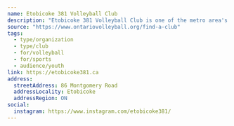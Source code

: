 ```yaml
---
name: Etobicoke 381 Volleyball Club
description: "Etobicoke 381 Volleyball Club is one of the metro area's newest volleyball clubs! Etobicoke 381 VC is a non-profit organization, located in Etobicoke, Ontario, and works hard to provide its club members with the best professional coaching staff available. Each coach will share their expertise with our athletes, assist them in the learning process and lead them toward personal and team achievement."
source: "https://www.ontariovolleyball.org/find-a-club"
tags:
  - type/organization
  - type/club
  - for/volleyball
  - for/sports
  - audience/youth
link: https://etobicoke381.ca
address:
  streetAddress: 86 Montgomery Road
  addressLocality: Etobicoke
  addressRegion: ON
social:
  instagram: https://www.instagram.com/etobicoke381/
---
```

